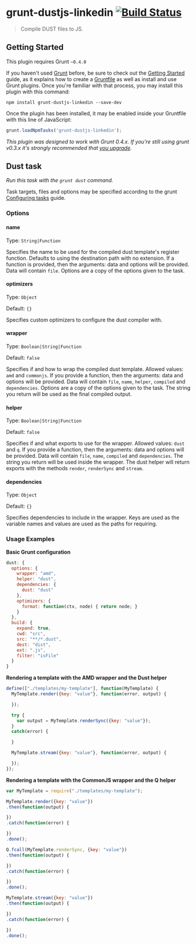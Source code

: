 grunt-dustjs-linkedin [![Build Status](https://travis-ci.org/coryroloff/grunt-dustjs-linkedin.png?branch=master)](https://travis-ci.org/coryroloff/grunt-dustjs-linkedin)
=====================

> Compile DUST files to JS.



## Getting Started
This plugin requires Grunt `~0.4.0`

If you haven't used [Grunt](http://gruntjs.com/) before, be sure to check out the [Getting Started](http://gruntjs.com/getting-started) guide, as it explains how to create a [Gruntfile](http://gruntjs.com/sample-gruntfile) as well as install and use Grunt plugins. Once you're familiar with that process, you may install this plugin with this command:

```shell
npm install grunt-dustjs-linkedin --save-dev
```

Once the plugin has been installed, it may be enabled inside your Gruntfile with this line of JavaScript:

```js
grunt.loadNpmTasks('grunt-dustjs-linkedin');
```

*This plugin was designed to work with Grunt 0.4.x. If you're still using grunt v0.3.x it's strongly recommended that [you upgrade](http://gruntjs.com/upgrading-from-0.3-to-0.4).*


## Dust task
_Run this task with the `grunt dust` command._

Task targets, files and options may be specified according to the grunt [Configuring tasks](http://gruntjs.com/configuring-tasks) guide.
### Options

#### name
Type: `String|Function`

Specifies the name to be used for the compiled dust template's register function. Defaults to using the destination path with no extension. If a function is provided, then the arguments: data and options will be provided. Data will contain `file`. Options are a copy of the options given to the task.

#### optimizers
Type: `Object`

Default: `{}`

Specifies custom optimizers to configure the dust compiler with.

#### wrapper
Type: `Boolean|String|Function`

Default: `false`

Specifies if and how to wrap the compiled dust template. Allowed values: `amd` and `commonjs`. If you provide a function, then the arguments: data and options will be provided. Data will contain `file`, `name`, `helper`, `compiled` and `dependencies`. Options are a copy of the options given to the task. The string you return will be used as the final compiled output.

#### helper
Type: `Boolean|String|Function`

Default: `false`

Specifies if and what exports to use for the wrapper. Allowed values: `dust` and `q`. If you provide a function, then the arguments: data and options will be provided. Data will contain `file`, `name`, `compiled` and `dependencies`. The string you return will be used inside the wrapper. The dust helper will return exports with the methods `render`, `renderSync` and `stream`.

#### dependencies
Type: `Object`

Default: `{}`

Specifies dependencies to include in the wrapper. Keys are used as the variable names and values are used as the paths for requiring.

### Usage Examples

**Basic Grunt configuration**
```js
dust: {
  options: {
    wrapper: "amd",
    helper: "dust",
    dependencies: {
      dust: "dust"
    },
    optimizers: {
      format: function(ctx, node) { return node; }
    }
  },
  build: {
    expand: true,
    cwd: "src",
    src: "**/*.dust",
    dest: "dist",
    ext: ".js",
    filter: "isFile"
  }
}
```

**Rendering a template with the AMD wrapper and the Dust helper**
```js
define(["./templates/my-template"], function(MyTemplate) {
  MyTemplate.render({key: "value"}, function(error, output) {

  });

  try {
    var output = MyTemplate.renderSync({key: "value"});
  }
  catch(error) {

  }

  MyTemplate.stream({key: "value"}, function(error, output) {

  });
});
```

**Rendering a template with the CommonJS wrapper and the Q helper**
```js
var MyTemplate = require("./templates/my-template");

MyTemplate.render({key: "value"})
.then(function(output) {

})
.catch(function(error) {

})
.done();

Q.fcall(MyTemplate.renderSync, {key: "value"})
.then(function(output) {

})
.catch(function(error) {

})
.done();

MyTemplate.stream({key: "value"})
.then(function(output) {

})
.catch(function(error) {

})
.done();
```